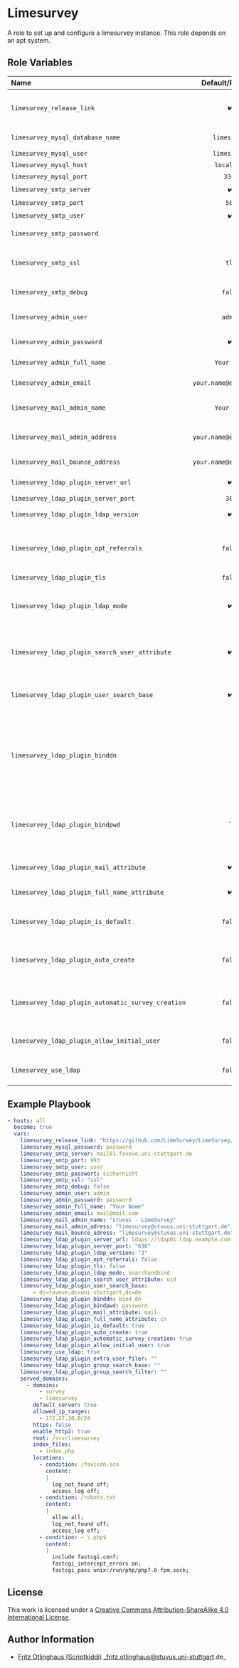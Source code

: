 # Limesurvey

A role to set up and configure a limesurvey instance. This role depends on an apt system.


## Role Variables

| Name                                               |    Default/Required     | Description                                                                                                    |
|:---------------------------------------------------|:-----------------------:|:---------------------------------------------------------------------------------------------------------------|
| `limesurvey_release_link`                          |   :heavy_check_mark:    | Link to the tar.gz file of the survey instance to be installed                                                 |
| `limesurvey_mysql_database_name`                   |      `limesurvey`       | The database name                                                                                              |
| `limesurvey_mysql_user`                            |      `limesurvey`       | Mysql user                                                                                                     |
| `limesurvey_mysql_host`                            |       `localhost`       | Mysql host                                                                                                     |
| `limesurvey_mysql_port`                            |         `3306`          | Mysql port                                                                                                     |
| `limesurvey_smtp_server`                           |   :heavy_check_mark:    | SMTP server url                                                                                                |
| `limesurvey_smtp_port`                             |          `587`          | SMTP Port                                                                                                      |
| `limesurvey_smtp_user`                             |   :heavy_check_mark:    | SMTP User                                                                                                      |
| `limesurvey_smtp_password`                         |           ` `           | SMTP password                                                                                                  |
| `limesurvey_smtp_ssl`                              |          `tls`          | SMTP encryption either `ssl`, `tls` or ` `                                                                     |
| `limesurvey_smtp_debug`                            |         `false`         | SMTP debug option                                                                                              |
| `limesurvey_admin_user`                            |         `admin`         | Admin nickname default                                                                                         |
| `limesurvey_admin_password`                        |   :heavy_check_mark:    | Admin password                                                                                                 |
| `limesurvey_admin_full_name`                       |       `Your Name`       | Full name of the administrator                                                                                 |
| `limesurvey_admin_email`                           | `your.name@example.com` | Admin email address                                                                                            |
| `limesurvey_mail_admin_name`                       |       `Your Name`       | Sender name for outgoing emails                                                                                |
| `limesurvey_mail_admin_address`                    | `your.name@example.com` | Sender address of outgoing emails                                                                              |
| `limesurvey_mail_bounce_address`                   | `your.name@example.com` | Email address for bounces                                                                                      |
| `limesurvey_ldap_plugin_server_url`                |   :heavy_check_mark:    | Url to your ldap server                                                                                        |
| `limesurvey_ldap_plugin_server_port`               |          `389`          | Ldap port                                                                                                      |
| `limesurvey_ldap_plugin_ldap_version`              |   :heavy_check_mark:    | Ldap version either `2` or `3`'                                                                                |
| `limesurvey_ldap_plugin_opt_referrals`             |         `false`         | Select true if referrals must be followed (use false for ActiveDirectory)                                      |
| `limesurvey_ldap_plugin_tls`                       |         `false`         | Use tls either                                                                                                 |
| `limesurvey_ldap_plugin_ldap_mode`                 |   :heavy_check_mark:    | How limesurvey should connect to ldap either `simplebind` or `searchandbind`                                   |
| `limesurvey_ldap_plugin_search_user_attribute`     |   :heavy_check_mark:    | Attribute to compare to the given login can be uid, cn, mail, ...                                              |
| `limesurvey_ldap_plugin_user_search_base`          |   :heavy_check_mark:    | List of Base DN for the user search operation.                                                                 |
| `limesurvey_ldap_plugin_binddn`                    |           ` `           | Optional DN of the LDAP account used to search for the end-user's DN. An anonymous bind is performed if empty. |
| `limesurvey_ldap_plugin_bindpwd`                   |           ``            | Password of the LDAP account used to search for the end-user's DN if previoulsy set                            |
| `limesurvey_ldap_plugin_mail_attribute`            |   :heavy_check_mark:    | LDAP attribute of email address                                                                                |
| `limesurvey_ldap_plugin_full_name_attribute`       |   :heavy_check_mark:    | LDAP attribute of full name                                                                                    |
| `limesurvey_ldap_plugin_is_default`                |         `false`         | Set to `1` to make ldap the default authentication method                                                      |
| `limesurvey_ldap_plugin_auto_create`               |         `false`         | Automatically create user if it exists in LDAP server                                                          |
| `limesurvey_ldap_plugin_automatic_survey_creation` |         `false`         | Grant survey creation permission to automatically created users                                                |
| `limesurvey_ldap_plugin_allow_initial_user`        |         `false`         | Allow initial user to login via LDAP                                                                           |
| `limesurvey_use_ldap`                              |         `false`         | Enable the limesurvey ldap plugin                                                                              |

## Example Playbook

```yml
- hosts: all
  become: true
  vars:
    limesurvey_release_link: "https://github.com/LimeSurvey/LimeSurvey/archive/2.72.4+171110.tar.gz"
    limesurvey_mysql_password: password
    limesurvey_smtp_server: mail01.faveve.uni-stuttgart.de
    limesurvey_smtp_port: 993
    limesurvey_smtp_user: user
    limesurvey_smtp_passwort: sichernicht
    limesurvey_smtp_ssl: "ssl"
    limesurvey_smtp_debug: false
    limesurvey_admin_user: admin
    limesurvey_admin_password: password
    limesurvey_admin_full_name: "Your Name" 
    limesurvey_admin_email: mail@mail.com
    limesurvey_mail_admin_name: "stuvus - LimeSurvey"
    limesurvey_mail_admin_adress: "limesurvey@stuvus.uni-stuttgart.de"
    limesurvey_mail_bounce_adress: "limesurvey@stuvus.uni-stuttgart.de"
    limesurvey_ldap_plugin_server_url: ldaps://ldap01.ldap.example.com
    limesurvey_ldap_plugin_server_port: "636"
    limesurvey_ldap_plugin_ldap_version: "3"
    limesurvey_ldap_plugin_opt_referrals: false
    limesurvey_ldap_plugin_tls: false
    limesurvey_ldap_plugin_ldap_mode: searchandbind
    limesurvey_ldap_plugin_search_user_attribute: uid
    limesurvey_ldap_plugin_user_search_base: 
        - dc=faveve,dc=uni-stuttgart,dc=de
    limesurvey_ldap_plugin_binddn: bind_dn
    limesurvey_ldap_plugin_bindpwd: password
    limesurvey_ldap_plugin_mail_attribute: mail
    limesurvey_ldap_plugin_full_name_attribute: cn
    limesurvey_ldap_plugin_is_default: true
    limesurvey_ldap_plugin_auto_create: true
    limesurvey_ldap_plugin_automatic_survey_creation: true
    limesurvey_ldap_plugin_allow_initial_user: true
    limesurvey_use_ldap: true
    limesurvey_ldap_plugin_extra_user_filer: ""
    limesurvey_ldap_plugin_group_search_base: ""
    limesurvey_ldap_plugin_group_search_filter: ""
    served_domains:
      - domains: 
          - survey
          - limesurvey
        default_server: true
        allowed_ip_ranges:
          - 172.27.10.0/24
        https: false
        enable_http2: true
        root: /srv/limesurvey
        index_files: 
          - index.php
        locations:
          - condition: /favicon.ico
            content:
            |
              log_not_found off;
              access_log off;
          - condition: /robots.txt
            content:
            |
              allow all;
              log_not_found off;
              access_log off;
          - condition: ~ \.php$
            content:
            |
              include fastcgi.conf;
              fastcgi_intercept_errors on;
              fastcgi_pass unix:/run/php/php7.0-fpm.sock;
```

## License

This work is licensed under a [Creative Commons Attribution-ShareAlike 4.0 International License](https://creativecommons.org/licenses/by-sa/4.0/).


## Author Information

- [Fritz Otlinghaus (Scriptkiddi)](https://github.com/scriptkiddi) _fritz.otlinghaus@stuvus.uni-stuttgart.de_

